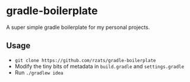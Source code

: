 gradle-boilerplate
================

A super simple gradle boilerplate for my personal projects.

## Usage

- `git clone https://github.com/rzats/gradle-boilerplate`
- Modify the tiny bits of metadata in `build.gradle` and `settings.gradle`
- Run `./gradlew idea`